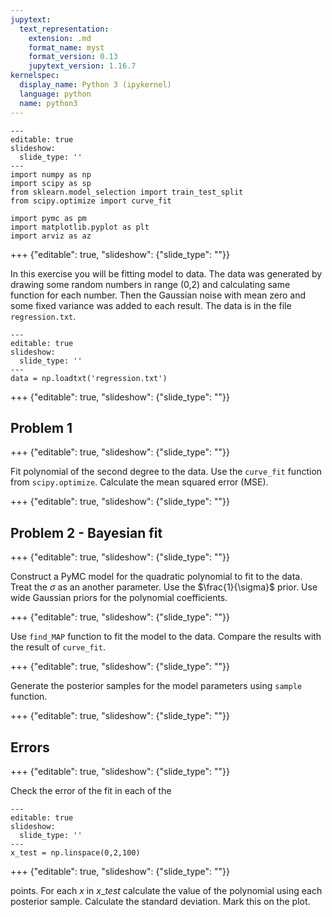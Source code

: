 ```yaml
---
jupytext:
  text_representation:
    extension: .md
    format_name: myst
    format_version: 0.13
    jupytext_version: 1.16.7
kernelspec:
  display_name: Python 3 (ipykernel)
  language: python
  name: python3
---
```


```{code-cell} ipython3
---
editable: true
slideshow:
  slide_type: ''
---
import numpy as np
import scipy as sp
from sklearn.model_selection import train_test_split
from scipy.optimize import curve_fit

import pymc as pm
import matplotlib.pyplot as plt
import arviz as az
```

+++ {"editable": true, "slideshow": {"slide_type": ""}}

In this exercise you will be fitting model to data. The data was generated by drawing some random numbers in range (0,2) and calculating same function for each number. Then  the Gaussian noise with  mean zero and some fixed variance was added to each result.
The data is in the file `regression.txt`.

```{code-cell} ipython3
---
editable: true
slideshow:
  slide_type: ''
---
data = np.loadtxt('regression.txt')
```

+++ {"editable": true, "slideshow": {"slide_type": ""}}

## Problem 1

+++ {"editable": true, "slideshow": {"slide_type": ""}}

Fit polynomial of the second degree to the data. Use the `curve_fit` function from  `scipy.optimize`. Calculate the mean squared error (MSE).

+++ {"editable": true, "slideshow": {"slide_type": ""}}

## Problem 2 - Bayesian fit

+++ {"editable": true, "slideshow": {"slide_type": ""}}

Construct a PyMC model for the quadratic polynomial to fit to the data. Treat the $\sigma$ as an another parameter. Use the $\frac{1}{\sigma}$ prior. Use wide Gaussian priors for the polynomial coefficients.

+++ {"editable": true, "slideshow": {"slide_type": ""}}

Use `find_MAP` function to fit the model to the data. Compare the results with the result of `curve_fit`.

+++ {"editable": true, "slideshow": {"slide_type": ""}}

Generate the posterior samples for the model parameters using `sample` function.

+++ {"editable": true, "slideshow": {"slide_type": ""}}

## Errors

+++ {"editable": true, "slideshow": {"slide_type": ""}}

Check the error of the fit in each of the

```{code-cell} ipython3
---
editable: true
slideshow:
  slide_type: ''
---
x_test = np.linspace(0,2,100)
```

+++ {"editable": true, "slideshow": {"slide_type": ""}}

points. For each $x$ in $x\_test$ calculate the value of the polynomial using each posterior sample. Calculate the standard deviation. Mark this on the plot.
